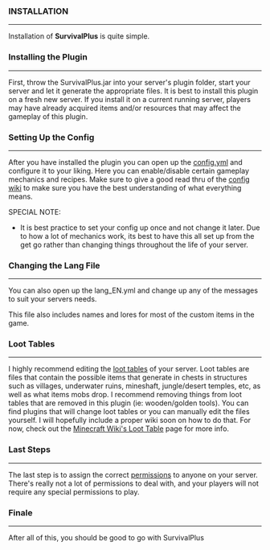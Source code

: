 ### **INSTALLATION**
***

Installation of **SurvivalPlus** is quite simple.

### **Installing the Plugin**
***

First, throw the SurvivalPlus.jar into your server's plugin folder, start your server and let it generate the appropriate files. It is best to install this plugin on a fresh new server. If you install it on a current running server, players may have already acquired items and/or resources that may affect the gameplay of this plugin.

### **Setting Up the Config**
***

After you have installed the plugin you can open up the [config.yml](https://github.com/skypixel-development/SurvivalPlus/wiki/Config#default-config) and configure it to your liking. Here you can enable/disable certain gameplay mechanics and recipes. Make sure to give a good read thru of the [config wiki](https://github.com/skypixel-development/SurvivalPlus/wiki/Config) to make sure you have the best understanding of what everything means.

SPECIAL NOTE:
* It is best practice to set your config up once and not change it later. Due to how a lot of mechanics work, its best to have this all set up from the get go rather than changing things throughout the life of your server.

### **Changing the Lang File**
***

You can also open up the lang_EN.yml and change up any of the messages to suit your servers needs.

This file also includes names and lores for most of the custom items in the game.

### **Loot Tables**
***

I highly recommend editing the [loot tables](https://minecraft.gamepedia.com/Loot_table) of your server. Loot tables are files that contain the possible items that generate in chests in structures such as villages, underwater ruins, mineshaft, jungle/desert temples, etc, as well as what items mobs drop. I recommend removing things from loot tables that are removed in this plugin (ie: wooden/golden tools). You can find plugins that will change loot tables or you can manually edit the files yourself. I will hopefully include a proper wiki soon on how to do that. For now, check out the [Minecraft Wiki's Loot Table](https://minecraft.gamepedia.com/Loot_table) page for more info.

### **Last Steps**
***

The last step is to assign the correct [permissions](https://github.com/skypixel-development/SurvivalPlus/wiki/Commands#permissions) to anyone on your server. There's really not a lot of permissions to deal with, and your players will not require any special permissions to play.

### **Finale**
***

After all of this, you should be good to go with SurvivalPlus